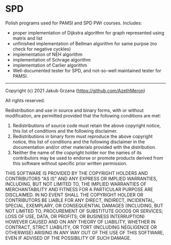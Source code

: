 # SPD

Polish programs used for PAMSI and SPD PWr courses. Includes:
- proper implementation of Dijkstra algorithm for graph represented using matrix and list
- unfinished implementation of Bellman algorithm for same purpse (no check for negative cyckles)
- implementation of NEH algorithm
- implementation of Schrage algorithm
- implementation of Carlier algorithm
- Well-documented tester for SPD, and not-so-well maintained tester for PAMSI.

---

Copyright (c) 2021 Jakub Grzana (https://github.com/AzethMeron) 

All rights reserved.

Redistribution and use in source and binary forms, with or without modification, are permitted provided that the following conditions are met:

1. Redistributions of source code must retain the above copyright notice, this list of conditions and the following disclaimer.
2. Redistributions in binary form must reproduce the above copyright notice, this list of conditions and the following disclaimer in the documentation and/or other materials provided with the distribution.
3. Neither the name of the copyright holder nor the names of its contributors may be used to endorse or promote products derived from this software without specific prior written permission. 

THIS SOFTWARE IS PROVIDED BY THE COPYRIGHT HOLDERS AND CONTRIBUTORS "AS IS" AND ANY EXPRESS OR IMPLIED WARRANTIES, INCLUDING, BUT NOT LIMITED TO, THE IMPLIED WARRANTIES OF MERCHANTABILITY AND FITNESS FOR A PARTICULAR PURPOSE ARE DISCLAIMED. IN NO EVENT SHALL THE COPYRIGHT HOLDER OR CONTRIBUTORS BE LIABLE FOR ANY DIRECT, INDIRECT, INCIDENTAL, SPECIAL, EXEMPLARY, OR CONSEQUENTIAL DAMAGES (INCLUDING, BUT NOT LIMITED TO, PROCUREMENT OF SUBSTITUTE GOODS OR SERVICES; LOSS OF USE, DATA, OR PROFITS; OR BUSINESS INTERRUPTION) HOWEVER CAUSED AND ON ANY THEORY OF LIABILITY, WHETHER IN CONTRACT, STRICT LIABILITY, OR TORT (INCLUDING NEGLIGENCE OR OTHERWISE) ARISING IN ANY WAY OUT OF THE USE OF THIS SOFTWARE, EVEN IF ADVISED OF THE POSSIBILITY OF SUCH DAMAGE.
